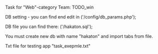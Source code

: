 Task for "Web"-category
Team: TODO_win

DB setting - you can find end edit in ('/config/db_params.php');

DB file you can find there: ('/hakaton.sql');

You must create new db with name "hakaton" and import tabs from file.

Txt file for testing app "task_exepmle.txt"
